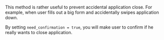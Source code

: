 

This method is rather
useful to prevent accidental application close. For example, when user fills out
a big form and accidentally swipes application down.

By setting `need_confirmation = true`, you will make user to confirm if he
really wants to close application.